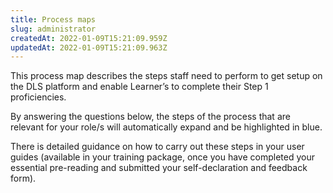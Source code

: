 ```yaml
---
title: Process maps
slug: administrator
createdAt: 2022-01-09T15:21:09.959Z
updatedAt: 2022-01-09T15:21:09.963Z
---
```

This process map describes the steps staff need to perform to get setup on the DLS platform and enable Learner’s to complete their Step 1 proficiencies.  

By answering the questions below, the steps of the process that are relevant for your role/s will automatically expand and be highlighted in blue.  

There is detailed guidance on how to carry out these steps in your user guides (available in your training package, once you have completed your essential pre-reading and submitted your self-declaration and feedback form). 